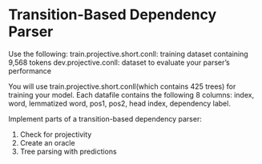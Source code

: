 # Transition-Based Dependency Parser

Use the following:
train.projective.short.conll: training dataset containing 9,568 tokens
dev.projective.conll: dataset to evaluate your parser’s performance

You will use train.projective.short.conll(which contains 425 trees) for training your model. Each datafile contains the following 8 columns: index, word, lemmatized word, pos1, pos2, head index, dependency label.

Implement parts of a transition-based dependency parser:
1) Check for projectivity
2) Create an oracle
3) Tree parsing with predictions
